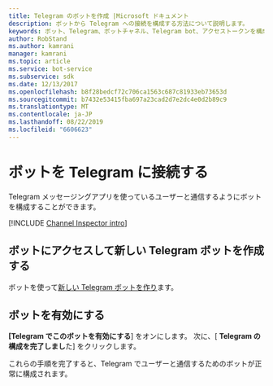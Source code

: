 ```yaml
---
title: Telegram のボットを作成 |Microsoft ドキュメント
description: ボットから Telegram への接続を構成する方法について説明します。
keywords: ボット、Telegram、ボットチャネル、Telegram bot、アクセストークンを構成する
author: RobStand
ms.author: kamrani
manager: kamrani
ms.topic: article
ms.service: bot-service
ms.subservice: sdk
ms.date: 12/13/2017
ms.openlocfilehash: b8f28bedcf72c706ca1563c687c81933eb73653d
ms.sourcegitcommit: b7432e53415fba697a23cad2d7e2dc4e0d2b89c9
ms.translationtype: MT
ms.contentlocale: ja-JP
ms.lasthandoff: 08/22/2019
ms.locfileid: "6606623"
---
```

# <a name="connect-a-bot-to-telegram"></a>ボットを Telegram に接続する

Telegram メッセージングアプリを使っているユーザーと通信するようにボットを構成することができます。

[!INCLUDE [Channel Inspector intro](~/testfolder/C5-snippet-channel-inspector.md)]

## <a name="visit-the-bot-father-to-create-a-new-telegram-bot"></a>ボットにアクセスして新しい Telegram ボットを作成する

ボットを使って<a href="https://telegram.me/botfather" target="_blank">新しい Telegram ボットを作り</a>ます。

## <a name="enable-the-bot"></a>ボットを有効にする
**[Telegram でこのボットを有効にする**] をオンにします。 次に、[ **Telegram の構成を完了しまし**た] をクリックします。

これらの手順を完了すると、Telegram でユーザーと通信するためのボットが正常に構成されます。
